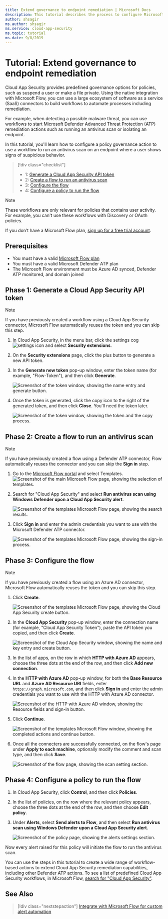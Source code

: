 ```yaml
---
title: Extend governance to endpoint remediation | Microsoft Docs
description: This tutorial describes the process to configure Microsoft Cloud App Security policy alerts to trigger Microsoft Flow workflows to run Microsoft Defender Advanced Threat Protection remediation actions.
author: shsagir
ms.author: shsagir
ms.service: cloud-app-security
ms.topic: tutorial
ms.date: 9/8/2019
---
```


# Tutorial: Extend governance to endpoint remediation

Cloud App Security provides predefined governance options for policies, such as suspend a user or make a file private. Using the native integration with Microsoft Flow, you can use a large ecosystem of software as a service (SaaS) connectors to build workflows to automate processes including remediation.

For example, when detecting a possible malware threat, you can use workflows to start Microsoft Defender Advanced Threat Protection (ATP) remediation actions such as running an antivirus scan or isolating an endpoint.

In this tutorial, you'll learn how to configure a policy governance action to use a workflow to run an antivirus scan on an endpoint where a user shows signs of suspicious behavior.

> [!div class="checklist"]
> * 1: [Generate a Cloud App Security API token](#generate-token)
> * 2: [Create a flow to run an antivirus scan](#create-flow)
> * 3: [Configure the flow](#configure-flow)
> * 4: [Configure a policy to run the flow](#configure-policy)

> [!NOTE]
> These workflows are only relevant for policies that contains user activity. For example, you can't use these workflows with Discovery or OAuth policies.

If you don’t have a Microsoft Flow plan, [sign up for a free trial account](https://flow.microsoft.com/pricing).

## Prerequisites

* You must have a valid [Microsoft Flow plan](https://flow.microsoft.com/pricing)
* You must have a valid Microsoft Defender ATP plan
* The Microsoft Flow environment must be Azure AD synced, Defender ATP monitored, and domain joined

## Phase 1: Generate a Cloud App Security API token<a name="generate-token"></a>

> [!NOTE]
> If you have previously created a workflow using a Cloud App Security connector, Microsoft Flow automatically reuses the token and you can skip this step.

1. In Cloud App Security, in the menu bar, click the settings cog ![settings icon](./media/settings-icon.png "settings icon") and select **Security extensions**.

1. On the **Security extensions** page, click the plus button to generate a new API token.
1. In the **Generate new token** pop-up window, enter the token name (for example, "Flow-Token"), and then click **Generate**.

    ![Screenshot of the token window, showing the name entry and generate button.](media/tutorial-flow-token-generate.png)
1. Once the token is generated, click the copy icon to the right of the generated token, and then click **Close**. You'll need the token later.

    ![Screenshot of the token window, showing the token and the copy process.](media/tutorial-flow-token-copy.png)

## Phase 2: Create a flow to run an antivirus scan<a name="create-flow"></a>

> [!NOTE]
> If you have previously created a flow using a Defender ATP connector, Flow automatically reuses the connector and you can skip the **Sign in** step.

1. Go to the [Microsoft Flow portal](https://flow.microsoft.com/) and select Templates.
    ![Screenshot of the main Microsoft Flow page, showing the selection of templates.](media/tutorial-flow-templates.png)

1. Search for "Cloud App Security" and select **Run antivirus scan using Windows Defender upon a Cloud App Security alert**.

    ![Screenshot of the templates Microsoft Flow page, showing the search results.](media/tutorial-flow-templates-search.png)

1. Click **Sign in** and enter the admin credentials you want to use with the Microsoft Defender ATP connector.

    ![Screenshot of the templates Microsoft Flow page, showing the sign-in process.](media/tutorial-flow-templates-signin.png)

## Phase 3: Configure the flow<a name="configure-flow"></a>

> [!NOTE]
> If you have previously created a flow using an Azure AD connector, Microsoft Flow automatically reuses the token and you can skip this step.

1. Click **Create**.

    ![Screenshot of the templates Microsoft Flow page, showing the Cloud App Security create button.](media/tutorial-flow-templates-create.png)

1. In the **Cloud App Security** pop-up window, enter the connection name (for example, "Cloud App Security Token"), paste the API token you copied, and then click **Create**.

    ![Screenshot of the Cloud App Security window, showing the name and key entry and create button.](media/tutorial-flow-templates-create-window.png)

1. In the list of apps, on the row in which **HTTP with Azure AD** appears, choose the three dots at the end of the row, and then click **Add new connection**.

1. In the **HTTP with Azure AD** pop-up window, for both the **Base Resource URL** and **Azure AD Resource URI** fields, enter `https://graph.microsoft.com`, and then click **Sign in** and enter the admin credentials you want to use with the HTTP with Azure AD connector.

    ![Screenshot of the HTTP with Azure AD window, showing the Resource fields and sign-in button.](media/tutorial-flow-templates-azure.png)

1. Click **Continue**.

    ![Screenshot of the templates Microsoft Flow window, showing the completed actions and continue button.](media/tutorial-flow-templates-continue.png)

1. Once all the connecters are successfully connected, on the flow's page under **Apply to each machine**, optionally modify the comment and scan type, and then click **Save**.

    ![Screenshot of the flow page, showing the scan setting section.](media/tutorial-flow-templates-scan.png)

## Phase 4: Configure a policy to run the flow<a name="configure-policy"></a>

1. In Cloud App Security, click **Control**, and then click **Policies**.

1. In the list of policies, on the row where the relevant policy appears, choose the three dots at the end of the row, and then choose **Edit policy**.

1. Under **Alerts**, select **Send alerts to Flow**, and then select **Run antivirus scan using Windows Defender upon a Cloud App Security alert**.

    ![Screenshot of the policy page, showing the alerts settings section.](media/tutorial-flow-templates-alerts.png)

Now every alert raised for this policy will initiate the flow to run the antivirus scan.

You can use the steps in this tutorial to create a wide range of workflow-based actions to extend Cloud App Security remediation capabilities, including other Defender ATP actions. To see a list of predefined Cloud App Security workflows, in Microsoft Flow, [search for "Cloud App Security"](https://go.microsoft.com/fwlink/?linkid=2102574).

## See Also

> [!div class="nextstepaction"]
[Integrate with Microsoft Flow for custom alert automation](flow-integration.md)
